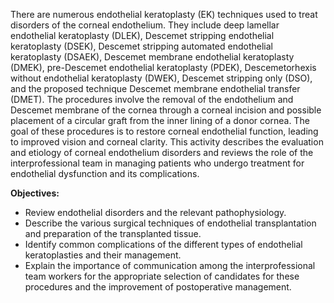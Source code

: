 There are numerous endothelial keratoplasty (EK) techniques used to treat disorders of the corneal endothelium. They include deep lamellar endothelial keratoplasty (DLEK), Descemet stripping endothelial keratoplasty (DSEK), Descemet stripping automated endothelial keratoplasty (DSAEK), Descemet membrane endothelial keratoplasty (DMEK), pre-Descemet endothelial keratoplasty (PDEK), Descemetorhexis without endothelial keratoplasty (DWEK), Descemet stripping only (DSO), and the proposed technique Descemet membrane endothelial transfer (DMET). The procedures involve the removal of the endothelium and Descemet membrane of the cornea through a corneal incision and possible placement of a circular graft from the inner lining of a donor cornea. The goal of these procedures is to restore corneal endothelial function, leading to improved vision and corneal clarity. This activity describes the evaluation and etiology of corneal endothelium disorders and reviews the role of the interprofessional team in managing patients who undergo treatment for endothelial dysfunction and its complications.

**Objectives:**
- Review endothelial disorders and the relevant pathophysiology.
- Describe the various surgical techniques of endothelial transplantation and preparation of the transplanted tissue.
- Identify common complications of the different types of endothelial keratoplasties and their management.
- Explain the importance of communication among the interprofessional team workers for the appropriate selection of candidates for these procedures and the improvement of postoperative management.